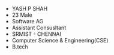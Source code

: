 - YASH P SHAH
- 23 Male
- Software AG
-   Assistant Consusltant
- SRMIST - CHENNAI
-   Computer Science & Engineering(CSE)
-   B.tech 

<!---
YashPShah2001/YashPShah2001 is a ✨ special ✨ repository because its `README.md` (this file) appears on your GitHub profile.
You can click the Preview link to take a look at your changes.
--->
